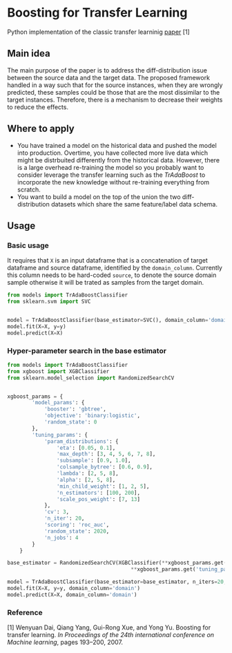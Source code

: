 # Boosting for Transfer Learning

Python implementation of the classic transfer learninig [paper](https://dl.acm.org/doi/10.1145/1273496.1273521) [1]

## Main idea
The main purpose of the paper is to address the diff-distribution issue between the source data and the target data. The proposed framework handled in a way such that for the source instances, when they are wrongly predicted, these samples could be those that are the most dissimilar to the target instances. Therefore, there is a mechanism to decrease their weights to reduce the effects.

## Where to apply

- You have trained a model on the historical data and pushed the model into production.
Overtime, you have collected more live data which might be distrbuited differently from the historical data. However, there is a large overhead re-training the model so you probably want to consider leverage the transfer learning such as the *TrAdaBoost* to incorporate the new knowledge without re-training everything from scratch.
- You want to build a model on the top of the union the two diff-distribution datasets which share the same feature/label data schema.

## Usage

### Basic usage
It requires that `X` is an input dataframe that is a concatenation of target dataframe and source dataframe, identified by the `domain_column`.
Currently this column needs to be hard-coded `source`, to denote the source domain sample otherwise it will be trated as samples from the target domain.


```python
from models import TrAdaBoostClassifier
from sklearn.svm import SVC


model = TrAdaBoostClassifier(base_estimator=SVC(), domain_column='domain')
model.fit(X=X, y=y)
model.predict(X=X)
```

### Hyper-parameter search in the base estimator 
```python
from models import TrAdaBoostClassifier
from xgboost import XGBClassifier
from sklearn.model_selection import RandomizedSearchCV


xgboost_params = {
        'model_params': {
            'booster': 'gbtree',
            'objective': 'binary:logistic',
            'random_state': 0
        },
        'tuning_params': {
            'param_distributions': {
                'eta': [0.05, 0.1],
                'max_depth': [3, 4, 5, 6, 7, 8],
                'subsample': [0.9, 1.0],
                'colsample_bytree': [0.6, 0.9],
                'lambda': [2, 5, 8],
                'alpha': [2, 5, 8],
                'min_child_weight': [1, 2, 5],
                'n_estimators': [100, 200],
                'scale_pos_weight': [7, 13]
            },
            'cv': 3,
            'n_iter': 20,
            'scoring': 'roc_auc',
            'random_state': 2020,
            'n_jobs': 4
        }
    }

base_estimator = RandomizedSearchCV(XGBClassifier(**xgboost_params.get('model_params')),
                                        **xgboost_params.get('tuning_params'))

model = TrAdaBoostClassifier(base_estimator=base_estimator, n_iters=20, verbose=True)
model.fit(X=X, y=y, domain_column='domain')
model.predict(X=X, domain_column='domain')
```


### Reference
[1] Wenyuan Dai, Qiang Yang, Gui-Rong Xue, and Yong Yu. Boosting for transfer learning. *In Proceedings of the 24th international conference on Machine learning*, pages 193–200, 2007.